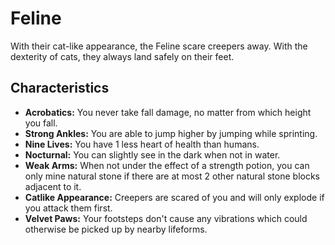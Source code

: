 # Feline

With their cat-like appearance, the Feline scare creepers away. With the dexterity of cats, they always land safely on their feet.

## Characteristics

- **Acrobatics:** You never take fall damage, no matter from which height you fall.
- **Strong Ankles:** You are able to jump higher by jumping while sprinting.
- **Nine Lives:** You have 1 less heart of health than humans.
- **Nocturnal:** You can slightly see in the dark when not in water.
- **Weak Arms:** When not under the effect of a strength potion, you can only mine natural stone if there are at most 2 other natural stone blocks adjacent to it.
- **Catlike Appearance:** Creepers are scared of you and will only explode if you attack them first.
- **Velvet Paws:** Your footsteps don't cause any vibrations which could otherwise be picked up by nearby lifeforms.
